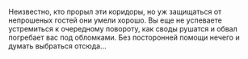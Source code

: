 Неизвестно, кто прорыл эти коридоры, но уж защищаться от непрошеных гостей они умели хорошо. Вы еще не успеваете устремиться к очередному повороту, как своды рушатся и обвал погребает вас под обломками. Без посторонней помощи нечего и думать выбраться отсюда...

